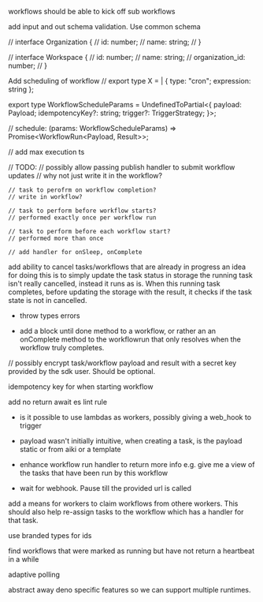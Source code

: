 workflows should be able to kick off sub workflows

add input and out schema validation. Use common schema

// interface Organization {
//     id: number;
//     name: string;
// }

// interface Workspace {
//     id: number;
//     name: string;
//     organization_id: number;
// }

Add scheduling of workflow
// export type X =
    | { type: "cron"; expression: string };

export type WorkflowScheduleParams<Payload> = UndefinedToPartial<{
	payload: Payload;
	idempotencyKey?: string;
	trigger?: TriggerStrategy;
}>;

// schedule: (params: WorkflowScheduleParams<Payload>) => Promise<WorkflowRun<Payload, Result>>;

// add max execution ts


// TODO:
	// possibly allow passing publish handler to submit workflow updates
	// why not just write it in the workflow?

	// task to perofrm on workflow completion?
	// write in workflow?

	// task to perform before workflow starts?
	// performed exactly once per workflow run

	// task to perform before each workflow start?
	// performed more than once

	// add handler for onSleep, onComplete


add ability to cancel tasks/workflows that are already in progress
an idea for doing this is to simply update the task status in storage
the running task isn't really cancelled, instead it runs as is.
When this running task completes, before updating the storage with the result, it checks if the 
task state is not in cancelled.

* throw types errors

* add a block until done method to a workflow, or rather an an onComplete method to the workflowrun that only resolves when the workflow truly completes.


// possibly encrypt task/workflow payload and result with a secret key provided by the sdk user. Should be optional.


idempotency key for when starting workflow

add no return await es lint rule


* is it possible to use lambdas as workers, possibly giving a web_hook to trigger

* payload wasn't initially intuitive, when creating a task, is the payload static or from aiki or a template

* enhance workflow run handler to return more info e.g. give me a view of the tasks that have been run by this workflow

* wait for webhook. Pause till the provided url is called

add a means for workers to claim workflows from othere workers.
This should also help re-assign tasks to the workflow which has a handler for that task.


use branded types for ids

find workflows that were marked as running but have not return a heartbeat in a while

adaptive polling

abstract away deno specific features so we can support multiple runtimes.